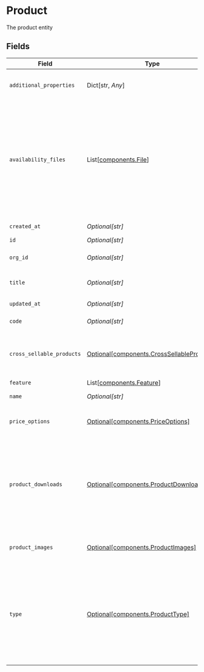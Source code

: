 # Product

The product entity


## Fields

| Field                                                                                                                                                                                                   | Type                                                                                                                                                                                                    | Required                                                                                                                                                                                                | Description                                                                                                                                                                                             | Example                                                                                                                                                                                                 |
| ------------------------------------------------------------------------------------------------------------------------------------------------------------------------------------------------------- | ------------------------------------------------------------------------------------------------------------------------------------------------------------------------------------------------------- | ------------------------------------------------------------------------------------------------------------------------------------------------------------------------------------------------------- | ------------------------------------------------------------------------------------------------------------------------------------------------------------------------------------------------------- | ------------------------------------------------------------------------------------------------------------------------------------------------------------------------------------------------------- |
| `additional_properties`                                                                                                                                                                                 | Dict[str, *Any*]                                                                                                                                                                                        | :heavy_minus_sign:                                                                                                                                                                                      | N/A                                                                                                                                                                                                     | {<br/>"$ref": "#/components/examples/product"<br/>}                                                                                                                                                     |
| `availability_files`                                                                                                                                                                                    | List[[components.File](../../models/components/file.md)]                                                                                                                                                | :heavy_minus_sign:                                                                                                                                                                                      | Stores references to the availability files that define where this product is available.<br/>These files are used when interacting with products via epilot Journeys, thought the AvailabilityCheck block.<br/> |                                                                                                                                                                                                         |
| `created_at`                                                                                                                                                                                            | *Optional[str]*                                                                                                                                                                                         | :heavy_minus_sign:                                                                                                                                                                                      | The product creation date                                                                                                                                                                               |                                                                                                                                                                                                         |
| `id`                                                                                                                                                                                                    | *Optional[str]*                                                                                                                                                                                         | :heavy_minus_sign:                                                                                                                                                                                      | The product id                                                                                                                                                                                          |                                                                                                                                                                                                         |
| `org_id`                                                                                                                                                                                                | *Optional[str]*                                                                                                                                                                                         | :heavy_minus_sign:                                                                                                                                                                                      | The organization id the product belongs to                                                                                                                                                              |                                                                                                                                                                                                         |
| `title`                                                                                                                                                                                                 | *Optional[str]*                                                                                                                                                                                         | :heavy_minus_sign:                                                                                                                                                                                      | The autogenerated product title                                                                                                                                                                         |                                                                                                                                                                                                         |
| `updated_at`                                                                                                                                                                                            | *Optional[str]*                                                                                                                                                                                         | :heavy_minus_sign:                                                                                                                                                                                      | The product last update date                                                                                                                                                                            |                                                                                                                                                                                                         |
| `code`                                                                                                                                                                                                  | *Optional[str]*                                                                                                                                                                                         | :heavy_minus_sign:                                                                                                                                                                                      | The product code                                                                                                                                                                                        |                                                                                                                                                                                                         |
| `cross_sellable_products`                                                                                                                                                                               | [Optional[components.CrossSellableProducts]](../../models/components/crosssellableproducts.md)                                                                                                          | :heavy_minus_sign:                                                                                                                                                                                      | Stores references to products that can be cross sold with the current product.                                                                                                                          |                                                                                                                                                                                                         |
| `feature`                                                                                                                                                                                               | List[[components.Feature](../../models/components/feature.md)]                                                                                                                                          | :heavy_minus_sign:                                                                                                                                                                                      | N/A                                                                                                                                                                                                     |                                                                                                                                                                                                         |
| `name`                                                                                                                                                                                                  | *Optional[str]*                                                                                                                                                                                         | :heavy_minus_sign:                                                                                                                                                                                      | The product main name                                                                                                                                                                                   |                                                                                                                                                                                                         |
| `price_options`                                                                                                                                                                                         | [Optional[components.PriceOptions]](../../models/components/priceoptions.md)                                                                                                                            | :heavy_minus_sign:                                                                                                                                                                                      | A set of [prices](/api/pricing#tag/simple_price_schema) or [composite prices](/api/pricing#tag/dynamic_price_schema) for the current product.                                                           |                                                                                                                                                                                                         |
| `product_downloads`                                                                                                                                                                                     | [Optional[components.ProductDownloads]](../../models/components/productdownloads.md)                                                                                                                    | :heavy_minus_sign:                                                                                                                                                                                      | Stores references to a set of files downloadable from the product.<br/>e.g: tech specifications, quality control sheets, privacy policy agreements<br/>                                                 |                                                                                                                                                                                                         |
| `product_images`                                                                                                                                                                                        | [Optional[components.ProductImages]](../../models/components/productimages.md)                                                                                                                          | :heavy_minus_sign:                                                                                                                                                                                      | Stores references to a set of file images of the product                                                                                                                                                |                                                                                                                                                                                                         |
| `type`                                                                                                                                                                                                  | [Optional[components.ProductType]](../../models/components/producttype.md)                                                                                                                              | :heavy_minus_sign:                                                                                                                                                                                      | The type of Product:<br/><br/>\| type \| description \|<br/>\|----\| ----\|<br/>\| `product` \| Represents a physical good \|<br/>\| `service` \| Represents a service or virtual product \|<br/>       |                                                                                                                                                                                                         |